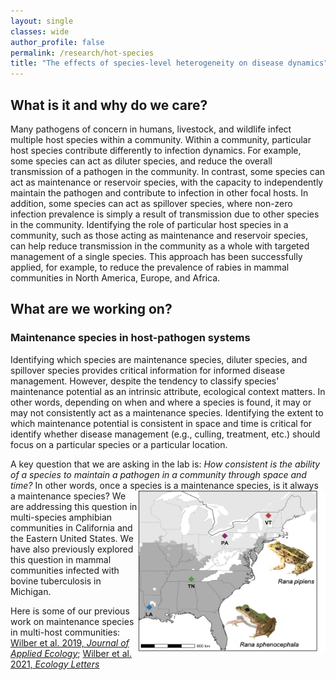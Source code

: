 ```yaml
---
layout: single
classes: wide
author_profile: false
permalink: /research/hot-species
title: "The effects of species-level heterogeneity on disease dynamics"
---
```


## What is it and why do we care?

Many pathogens of concern in humans, livestock, and wildlife infect multiple host species within a community. Within a community, particular host species contribute differently to infection dynamics.  For example, some species can act as diluter species, and reduce the overall transmission of a pathogen in the community.  In contrast, some species can act as maintenance or reservoir species, with the capacity to independently maintain the pathogen and contribute to infection in other focal hosts. In addition, some species can act as spillover species, where non-zero infection prevalence is simply a result of transmission due to other species in the community.  Identifying the role of particular host species in a community, such as those acting as maintenance and reservoir species, can help reduce transmission in the community as a whole with targeted management of a single species. This approach has been successfully applied, for example, to reduce the prevalence of rabies in mammal communities in North America, Europe, and Africa.

## What are we working on?

### Maintenance species in host-pathogen systems

Identifying which species are maintenance species, diluter species, and spillover species provides critical information for informed disease management. However, despite the tendency to classify species' maintenance potential as an intrinsic attribute, ecological context matters. In other words, depending on when and where a species is found, it may or may not consistently act as a maintenance species. Identifying the extent to which maintenance potential is consistent in space and time is critical for identify whether disease management (e.g., culling, treatment, etc.) should focus on a particular species or a particular location.

A key question that we are asking in the lab is: *How consistent is the ability of a species to maintain a pathogen in a community through space and time?* In other words, once a species is a maintenance species, is it always a maintenance species?  <img src="/images/eastern_usa.png" style="float:right;width:300px"> We are addressing this question in multi-species amphibian communities in California and the Eastern United States. We have also previously explored this question in mammal communities infected with bovine tuberculosis in Michigan.

Here is some of our previous work on maintenance species in multi-host communities:  [Wilber et al. 2019, *Journal of Applied Ecology*](https://besjournals.onlinelibrary.wiley.com/doi/10.1111/1365-2664.13370); [Wilber et al. 2021, *Ecology Letters*](https://onlinelibrary.wiley.com/doi/abs/10.1111/ele.13518)

